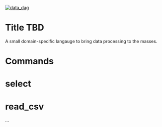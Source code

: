 [![data_dag](https://github.com/CodyBurker/Data_Dag/actions/workflows/python-package.yml/badge.svg)](https://github.com/CodyBurker/Data_Dag/actions/workflows/python-package.yml)

# Title TBD
A small domain-specific langauge to bring data processing to the masses.

# Commands
# select
# read_csv
...
